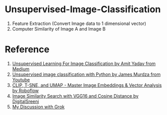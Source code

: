# Unsupervised-Image-Classification

1. Feature Extraction (Convert Image data to 1 dimensional vector)
2. Computer Similarity of Image A and Image B

# Reference

1. [Unsupervised Learning For Image Classification by Amit Yadav from Medium](https://medium.com/@amit25173/unsupervised-learning-for-image-classification-3dd97e783111)
2. [Unsupervised image classification with Python by James Murdza from Youtube](https://www.youtube.com/watch?v=FalMvqhfWa8)
3. [CLIP, T-SNE, and UMAP - Master Image Embeddings & Vector Analysis by Roboflow](https://www.youtube.com/watch?v=YxJkE6FvGF4)
4. [Image Similarity Search with VGG16 and Cosine Distance by DigitalSreeni](https://www.youtube.com/watch?v=dCcRWdmmgA0)
5. [My Discussion with Grok](https://grok.com/share/bGVnYWN5_9108c7fd-2061-4f41-a9ce-ed93dbce1baf)
